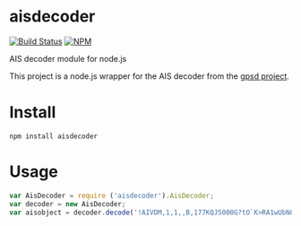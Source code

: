 aisdecoder
==========
[![Build Status](https://travis-ci.org/kintel/aisdecoder.png)](https://travis-ci.org/kintel/aisdecoder)
[![NPM](https://nodei.co/npm/aisdecoder.png)](https://nodei.co/npm/aisdecoder/)

AIS decoder module for node.js


This project is a node.js wrapper for the AIS decoder from the [gpsd project](http://www.catb.org/gpsd).

# Install

```npm install aisdecoder```

# Usage

````javascript
var AisDecoder = require ('aisdecoder').AisDecoder;
var decoder = new AisDecoder;
var aisobject = decoder.decode('!AIVDM,1,1,,B,177KQJ5000G?tO`K>RA1wUbN0TKH,0*5C');
````


